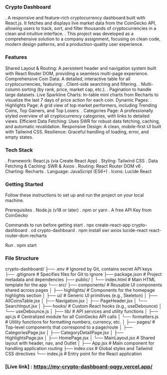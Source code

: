 ### Crypto Dashboard
  . A responsive and feature-rich cryptocurrency dashboard built with React.js. It fetches and displays live market data from the CoinGecko API, allowing users to track, sort, and filter thousands of cryptocurrencies in a clean and intuitive interface.
  . This project was developed as a comprehensive solution to a company assignment, focusing on clean code, modern design patterns, and a production-quality user experience.


### Features
  Shared Layout & Routing: A persistent header and navigation system built with React Router DOM, providing a seamless multi-page experience.
  Comprehensive Coin Data: A detailed, interactive table for all cryptocurrencies, featuring:
   . Client-side searching and filtering.
   . Multi-column sorting (by rank, price, market cap, etc.).
   . Pagination to handle large datasets.
  Live Sparkline Charts: In-table mini charts from Recharts to visualize the last 7 days of price action for each coin.
  Dynamic Pages:
   . Highlights Page: A grid view of top market performers, including Trending Coins, Top Gainers, and Top Losers.
   . Categories Page: A professionally styled overview of all cryptocurrency categories, with links to detailed views.
  Efficient Data Fetching: Uses SWR for robust data fetching, caching, and automatic revalidation.
  Responsive Design: A clean, mobile-first UI built with Tailwind CSS.
  Resilience: Graceful handling of loading, error, and empty states.


### Tech Stack
  . Framework: React.js (via Create React App)
  . Styling: Tailwind CSS
  . Data Fetching & Caching: SWR & Axios
  . Routing: React Router DOM v6
  . Charting: Recharts
  . Language: JavaScript (ES6+)
  . Icons: Lucide React


### Getting Started
 Follow these instructions to set up and run the project on your local machine.

 Prerequisites
  . Node.js (v18 or later)
  . npm or yarn
  . A free API Key from CoinGecko

  
 Commands to run before getting start
  . npx create-react-app crypto-dashboard
  . cd crypto-dashboard
  . npm install swr axios lucide-react react-router-dom recharts

Run
 . npm start


### File Structure

  crypto-dashboard/
  ├── .env                # Ignored by Git, contains secret API keys
  ├── .gitignore          # Specifies files for Git to ignore
  ├── package.json        # Project metadata and dependencies
  ├── public/
  │   └── index.html      # Main HTML template for the app
  └── src/
      ├── components/     # Reusable UI components shared across pages
      │   ├── highlights/ # Components for the homepage highlights section
      │   ├── ui/         # Generic UI primitives (e.g., Skeleton)
      │   ├── AllCoinsTable.jsx
      │   ├── Navigation.jsx
      │   ├── PageHeader.jsx
      │   └── SearchInput.jsx
      │
      ├── hooks/          # Custom React hooks (e.g., useDebounce)
      │   └── useDebounce.js
      │
      ├── lib/            # API services and utility functions
      │   ├── api.js      # Centralized module for all CoinGecko API calls
      │   └── formatters.js # Utility functions for formatting numbers, currency, etc.
      │
      ├── pages/          # Top-level components that correspond to a page/route
      │   ├── CategoriesPage.jsx
      │   ├── CategoryDetailPage.jsx
      │   ├── HighlightsPage.jsx
      │   ├── HomePage.jsx
      │   └── MainLayout.jsx # Shared layout with header, nav, and Outlet
      │
      ├── App.jsx         # Main component for handling application routing
      ├── index.css       # Global styles and Tailwind CSS directives
      └── index.js        # Entry point for the React application


### [Live link] : https://my-crypto-dashboard-oqgy.vercel.app/
